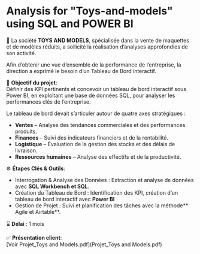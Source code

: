 # Analysis for "Toys-and-models" using SQL and POWER BI

🚂 La société **TOYS AND MODELS**, spécialisée dans la vente de maquettes et de modèles réduits, a sollicité la réalisation d’analyses approfondies de son activité.

Afin d’obtenir une vue d’ensemble de la performance de l’entreprise, la direction a exprimé le besoin d’un Tableau de Bord interactif.

🎯 **Objectif du projet**:  
Définir des KPI pertinents et concevoir un tableau de bord interactif sous Power BI, en exploitant une base de données SQL, pour analyser les performances clés de l’entreprise.

Le tableau de bord devait s’articuler autour de quatre axes stratégiques :  
- **Ventes** – Analyse des tendances commerciales et des performances produits.  
- **Finances** – Suivi des indicateurs financiers et de la rentabilité.  
- **Logistique** – Évaluation de la gestion des stocks et des délais de livraison.  
- **Ressources humaines** – Analyse des effectifs et de la productivité.  

⚙️ **Étapes Clés & Outils**:  
- Interrogation & Analyse des Données : Extraction et analyse de données avec **SQL Workbench et SQL**.
- Création du Tableau de Bord : Identification des KPI, création d’un tableau de bord interactif avec **Power BI**
- Gestion de Projet : Suivi et planification des tâches avec la méthode** Agile et Airtable**.


⌛ **Délai** : 1 mois  

✅ **Présentation client**:  
[Voir Projet_Toys and Models.pdf](Projet_Toys and Models.pdf)



   
